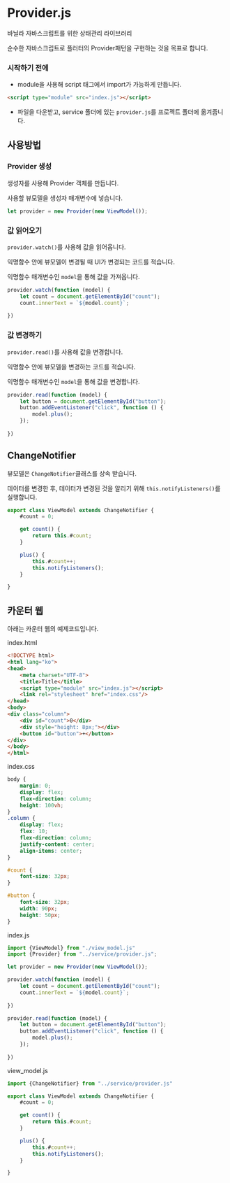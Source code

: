 # Provider.js
바닐라 자바스크립트를 위한 상태관리 라이브러리

순수한 자바스크립트로 플러터의 Provider패턴을 구현하는 것을 목표로 합니다.





### 시작하기 전에
- module을 사용해 script 태그에서 import가 가능하게 만듭니다.

```html
<script type="module" src="index.js"></script>
```

- 파일을 다운받고, service 폴더에 있는 `provider.js`를 프로젝트 폴더에 옮겨줍니다.

## 사용방법

### Provider 생성

생성자를 사용해 Provider 객체를 만듭니다.

사용할 뷰모델을 생성자 매개변수에 넣습니다.

```javascript
let provider = new Provider(new ViewModel());
```

### 값 읽어오기
`provider.watch()`를 사용해 값을 읽어옵니다.

익명함수 안에 뷰모델이 변경될 때 UI가 변경되는 코드를 적습니다.

익명함수 매개변수인 `model`을 통해 값을 가져옵니다.

```javascript
provider.watch(function (model) {
    let count = document.getElementById("count");
    count.innerText = `${model.count}`;
    
})
```

### 값 변경하기

`provider.read()`를 사용해 값을 변경합니다.

익명함수 안에 뷰모델을 변경하는 코드를 적습니다.

익명함수 매개변수인 `model`을 통해 값을 변경합니다.

```javascript
provider.read(function (model) {
    let button = document.getElementById("button");
    button.addEventListener("click", function () {
        model.plus();
    });
    
})
```

## ChangeNotifier

뷰모델은 `ChangeNotifier`클래스를 상속 받습니다.

데이터를 변경한 후, 데이터가 변경된 것을 알리기 위해 `this.notifyListeners()`를 실행합니다.

```javascript
export class ViewModel extends ChangeNotifier {
    #count = 0;

    get count() {
        return this.#count;
    }

    plus() {
        this.#count++;
        this.notifyListeners();
    }

}
```

## 카운터 웹

아래는 카운터 웹의 예제코드입니다.

index.html

```html
<!DOCTYPE html>
<html lang="ko">
<head>
    <meta charset="UTF-8">
    <title>Title</title>
    <script type="module" src="index.js"></script>
    <link rel="stylesheet" href="index.css"/>
</head>
<body>
<div class="column">
    <div id="count">0</div>
    <div style="height: 8px;"></div>
    <button id="button">+</button>
</div>
</body>
</html>
```

index.css

```css
body {
    margin: 0;
    display: flex;
    flex-direction: column;
    height: 100vh;
}
.column {
    display: flex;
    flex: 10;
    flex-direction: column;
    justify-content: center;
    align-items: center;
}

#count {
    font-size: 32px;
}

#button {
    font-size: 32px;
    width: 90px;
    height: 50px;
}
```

index.js

```javascript
import {ViewModel} from "./view_model.js"
import {Provider} from "../service/provider.js";

let provider = new Provider(new ViewModel());

provider.watch(function (model) {
    let count = document.getElementById("count");
    count.innerText = `${model.count}`;
    
})

provider.read(function (model) {
    let button = document.getElementById("button");
    button.addEventListener("click", function () {
        model.plus();
    });
    
})
```


view_model.js

```javascript
import {ChangeNotifier} from "../service/provider.js"

export class ViewModel extends ChangeNotifier {
    #count = 0;

    get count() {
        return this.#count;
    }

    plus() {
        this.#count++;
        this.notifyListeners();
    }

}
```

